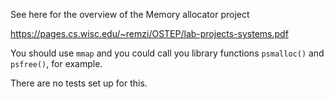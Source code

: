 See here for the overview of the Memory allocator project

https://pages.cs.wisc.edu/~remzi/OSTEP/lab-projects-systems.pdf

You should use `mmap` and you could call you library functions `psmalloc()` and `psfree()`, for example.

There are no tests set up for this.
